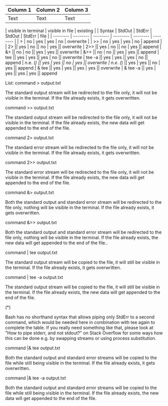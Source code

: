 | Column 1 | Column 2 | Column 3 |
| -------- | -------- | -------- |
| Text     | Text     | Text     |



| visible in terminal |  visible in file   | existing |
|  Syntax  | StdOut  |  StdErr  |  StdOut  |  StdErr  |   file   |
| -------- | -------- | -------- | -------- | -------- | -------- |
|    >     |    no    |   yes    |   yes    |    no    | overwrite |
|    >>    |    no    |   yes    |   yes    |    no    |  append |
|   2>     ||   yes    |    no    ||    no    |   yes    || overwrite
|   2>>    ||   yes    |    no    ||    no    |   yes    ||  append
|   &>     ||    no    |    no    ||   yes    |   yes    || overwrite
|   &>>    ||    no    |    no    ||   yes    |   yes    ||  append
| tee    ||   yes    |   yes    ||   yes    |    no    || overwrite
| tee -a ||   yes    |   yes    ||   yes    |    no    ||  append
| n.e. (*) ||   yes    |   yes    ||    no    |   yes    || overwrite
| n.e. (*) ||   yes    |   yes    ||    no    |   yes    ||  append
| & tee    ||   yes    |   yes    ||   yes    |   yes    || overwrite
| & tee -a ||   yes    |   yes    ||   yes    |   yes    ||  append

List:
command > output.txt

The standard output stream will be redirected to the file only, it will not be visible in the terminal. If the file already exists, it gets overwritten.

command >> output.txt

The standard output stream will be redirected to the file only, it will not be visible in the terminal. If the file already exists, the new data will get appended to the end of the file.

command 2> output.txt

The standard error stream will be redirected to the file only, it will not be visible in the terminal. If the file already exists, it gets overwritten.

command 2>> output.txt

The standard error stream will be redirected to the file only, it will not be visible in the terminal. If the file already exists, the new data will get appended to the end of the file.

command &> output.txt

Both the standard output and standard error stream will be redirected to the file only, nothing will be visible in the terminal. If the file already exists, it gets overwritten.

command &>> output.txt

Both the standard output and standard error stream will be redirected to the file only, nothing will be visible in the terminal. If the file already exists, the new data will get appended to the end of the file..

command | tee output.txt

The standard output stream will be copied to the file, it will still be visible in the terminal. If the file already exists, it gets overwritten.

command | tee -a output.txt

The standard output stream will be copied to the file, it will still be visible in the terminal. If the file already exists, the new data will get appended to the end of the file.

(*)

Bash has no shorthand syntax that allows piping only StdErr to a second command, which would be needed here in combination with tee again to complete the table. If you really need something like that, please look at "How to pipe stderr, and not stdout?" on Stack Overflow for some ways how this can be done e.g. by swapping streams or using process substitution.

command |& tee output.txt

Both the standard output and standard error streams will be copied to the file while still being visible in the terminal. If the file already exists, it gets overwritten.

command |& tee -a output.txt

Both the standard output and standard error streams will be copied to the file while still being visible in the terminal. If the file already exists, the new data will get appended to the end of the file.